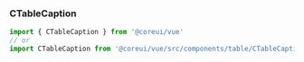 ### CTableCaption

```jsx
import { CTableCaption } from '@coreui/vue'
// or
import CTableCaption from '@coreui/vue/src/components/table/CTableCaption'
```
